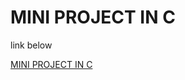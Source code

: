# MINI PROJECT IN C

link below

[MINI PROJECT IN C](https://www.youtube.com/watch?v=gSitgqAJn_I&list=PL_rcwK265X9egWCUbZs1iBRnSbHR0jCF3)

